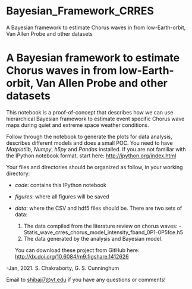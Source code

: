 # Bayesian_Framework_CRRES
A Bayesian framework to estimate Chorus waves in from low-Earth-orbit, Van Allen Probe and other datasets


# A Bayesian framework to estimate Chorus waves in from low-Earth-orbit, Van Allen Probe and other datasets

This notebook is a proof-of-concept that describes how we can use hierarchical Bayesian framework to estimate event specific Chorus wave maps during quiet and extreme space weather conditions.

Follow through the notebook to generate the plots for data analysis, describes different models and does a small POC. You need to have *Matplotlib*, *Numpy*, *h5py* and *Pandas* installed. If you are not familiar with the IPython notebook format, start here: <http://ipython.org/index.html>

Your files and directories should be organized as follow, in your working directory:

* *code*: contains this IPython notebook
* *figures*: where all figures will be saved
* *data*: where the CSV and hdf5 files should be. There are two sets of data: 
    1. The data compiled from the literature review on chorus waves:
            -Statis_wave_crres_chorus_model_intensity_fband_0P1-0P5fce.h5 
    2. The data generated by the analysis and Bayesian model.

    You can download these project from GitHub here: <http://dx.doi.org/10.6084/m9.figshare.1412626>

-Jan, 2021. S. Chakraborty, G. S. Cunninghum

Email to <shibaji7@vt.edu> if you have any questions or comments!
